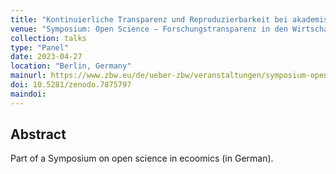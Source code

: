 ```yaml
---
title: "Kontinuierliche Transparenz und Reproduzierbarkeit bei akademischen Publikationen: Ansätze und Techniken"
venue: "Symposium: Open Science – Forschungstransparenz in den Wirtschaftswissenschaften (Transparency in Economics)"
collection: talks
type: "Panel"
date: 2023-04-27
location: "Berlin, Germany"
mainurl: https://www.zbw.eu/de/ueber-zbw/veranstaltungen/symposium-open-science-forschungstransparenz-in-den-wirtschaftswissenschaften
doi: 10.5281/zenodo.7875797
maindoi: 
---
```


## Abstract

Part of a Symposium on open science in ecoomics (in German).